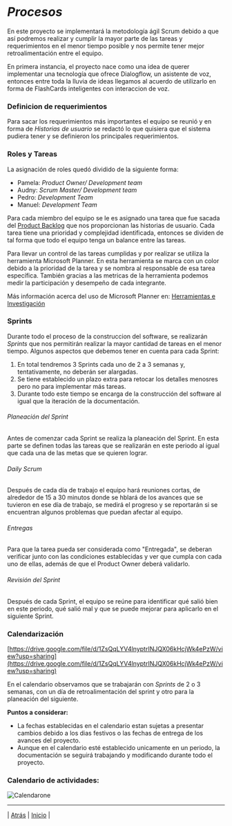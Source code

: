 # *Procesos*
En este proyecto se implementará la metodología ágil Scrum debido a que así podremos realizar y cumplir la mayor parte de las tareas y requerimientos en el menor tiempo posible y nos permite tener mejor retroalimentación entre el equipo.

En primera instancia, el proyecto nace como una idea de querer implementar una tecnología que ofrece Dialogflow, un asistente de voz, entonces entre toda la lluvia de ideas llegamos al acuerdo de utilizarlo en forma de FlashCards inteligentes con interaccion de voz. 
### Definicion de requerimientos 
Para sacar los requerimientos más importantes el equipo se reunió y en forma de *Historias de usuario* se redactó lo que quisiera que el sistema pudiera tener y se definieron los principales requerimientos.
### Roles y Tareas
La asignación de roles quedó dividido de la siguiente forma:
- Pamela: *Product Owner/ Development team*
- Audny: *Scrum Master/ Development team*
- Pedro: *Development Team*
- Manuel: *Development Team*

Para cada miembro del equipo se le es asignado una tarea que fue sacada del [Product Backlog](https://drive.google.com/file/d/1Yi5TsbGqb7QAZu5GsD6erPz6gyDLFYUc/view?usp=sharing "Product Backlog") que nos proporcionan las historias de usuario. Cada tarea tiene una prioridad y complejidad identificada, entonces se dividen de tal forma que todo el equipo tenga un balance entre las tareas. 

Para llevar un control de las tareas cumplidas y por realizar se utiliza la herramienta Microsoft Planner. En esta herramienta se marca con un color debido a la prioridad de la tarea y se nombra al responsable de esa tarea específica. También gracias a las metricas de la herramienta podemos medir la participación y desempeño de cada integrante. 

Más información acerca del uso de Microsoft Planner en: [Herramientas e Investigación](https://github.com/Audny738/POO_Project/blob/master/DOCUMENTACI%C3%93N/5.%20Herramientas%20e%20investigacion.md "Herramientas e Investigación")

### Sprints
Durante todo el proceso de la construccion del software, se realizarán *Sprints* que nos permitirán realizar la mayor cantidad de tareas en el menor tiempo.
Algunos aspectos que debemos tener en cuenta para cada Sprint:
1. En total tendremos 3 Sprints cada uno de 2 a 3 semanas y, tentativamente, no deberán ser alargadas. 
2. Se tiene establecido un plazo extra para retocar los detalles menosres pero no para implementar más tareas.
3. Durante todo este tiempo se encarga de la construcción del software al igual que la iteración de la documentación. 

###### Planeación del Sprint
Antes de comenzar cada Sprint se realiza la planeación del Sprint. En esta parte se definen todas las tareas que se realizarán en este periodo al igual que cada una de las metas que se quieren lograr.

###### Daily Scrum 
Después de cada día de trabajo el equipo hará reuniones cortas, de alrededor de 15 a 30 minutos donde se hblará de los avances que se tuvieron en ese día de trabajo, se medirá el progreso y se reportarán si se encuentran algunos problemas que puedan afectar al equipo.

###### Entregas
Para que la tarea pueda ser considerada como "Entregada", se deberan verificar junto con las condiciones establecidas y ver que cumpla con cada uno de ellas, además de que el Product Owner deberá validarlo.

###### Revisión del Sprint
Después de cada Sprint, el equipo se reúne para identificar qué salió bien en este periodo, qué salió mal y que se puede mejorar para aplicarlo en el siguiente Sprint. 






### Calendarización


[https://drive.google.com/file/d/1ZsQqLYV4lnyptrINJQX06kHcjWk4ePzW/view?usp=sharing](https://drive.google.com/file/d/1ZsQqLYV4lnyptrINJQX06kHcjWk4ePzW/view?usp=sharing)

En el calendario observamos que se trabajarán con *Sprints* de 2 o 3 semanas, con un día de retroalimentación del sprint y otro para la planeación del siguiente.

**Puntos a considerar:** 
- La fechas establecidas en el calendario estan sujetas a presentar cambios debido a los dias festivos o las fechas de entrega de los avances del proyecto.
- Aunque en el calendario esté establecido unicamente en un periodo, la documentación se seguirá trabajando y modificando durante todo el proyecto.


### Calendario de actividades: 

![Calendarone](https://user-images.githubusercontent.com/59941091/98959740-31f37f80-24c9-11eb-8b6f-ce9b05ba7b17.jpeg)


***
| [Atrás](https://github.com/Audny738/POO_Project/blob/master/DOCUMENTACIÓN/5.%20Herramientas%20e%20investigacion.md "Atrás")  |  [Inicio](https://github.com/Audny738/POO_Project "Inicio") |